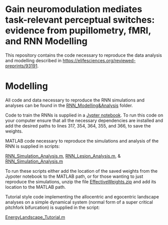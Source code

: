 # Gain neuromodulation mediates task-relevant perceptual switches: evidence from pupillometry, fMRI, and RNN Modelling

This repository contains the code necessary to reproduce the data analysis and modelling described in https://elifesciences.org/reviewed-preprints/93191.

# Modelling 

All code and data necessary to reproduce the RNN simulations and analyses can be found in the [RNN_Modelling&Analysis](https://github.com/cjwhyte/AmbiguousFigures/tree/patch-1/RNN_Modelling%26Analysis) folder. 

Code to train the RNNs is supplied in a [Jypter notebook](https://github.com/cjwhyte/AmbiguousFigures/blob/patch-1/RNN_Modelling%26Analysis/RNNTraining.ipynb). To run this code on your computer ensure that all the necessary dependencies are installed and add the desired paths to lines 317, 354, 364, 355, and 366, to save the weights. 

MATLAB code necessary to reproduce the simulations and analysis of the RNN is supplied in scripts:

[RNN_Simulation_Analysis.m](https://github.com/cjwhyte/AmbiguousFigures/blob/patch-1/RNN_Modelling%26Analysis/RNN_Simulation_Analysis.m), 
[RNN_Lesion_Analysis.m](https://github.com/cjwhyte/AmbiguousFigures/blob/patch-1/RNN_Modelling%26Analysis/RNN_Lesion_Analysis.m), &
[RNN_Simulation_Analysis.m](https://github.com/cjwhyte/AmbiguousFigures/blob/patch-1/RNN_Modelling%26Analysis/RNN_Attractor_Analysis.m)

To run these scripts either add the location of the saved weights from the Jypoter notebook to the MATLAB path, or for those wanting to just reproduce the simulations, unzip the file [EffectiveWeights.zip](https://github.com/cjwhyte/AmbiguousFigures/blob/patch-1/RNN_Modelling%26Analysis/EffectiveWeights.zip) and add its location to the MATLAB path. 

Tutorial style code implementing the allocentric and egocentric landscape analyses on a simple dynamical system (normal form of a super critical pitchfork bifurcation) is supplied in the script:

[EnergyLandscape_Tutorial.m ](https://github.com/cjwhyte/AmbiguousFigures/blob/patch-1/RNN_Modelling%26Analysis/EnergyLandscape_Tutorial.m)
